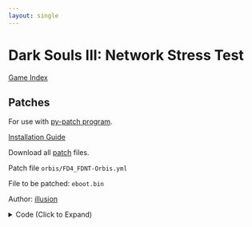 ```yaml
---
layout: single
---
```


# Dark Souls III: Network Stress Test

[Game Index](/patch/#fromsoftware-titles)

## Patches

For use with [py-patch program](https://github.com/illusion0001/py-patcher/releases/).

[Installation Guide](/install-instructions/)

Download all [patch](/_patch/patch.zip) files.

Patch file `orbis/FD4_FDNT-Orbis.yml`

File to be patched: `eboot.bin`

Author: [illusion](https://twitter.com/illusion0002)

<details>
<summary>Code (Click to Expand)</summary>

{% highlight yml %}
{% flexible_include _patch0/orbis/FD4_FDNT-Orbis.yml %}
{% endhighlight %}

</details>
